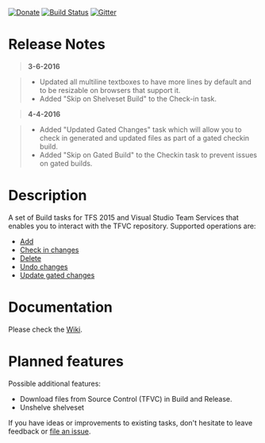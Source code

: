 [![Donate](https://raw.githubusercontent.com/jessehouwing/vsts-tfvc-tasks/master/extension/images/donate.png)](https://www.paypal.me/JesseHouwing/5) [![Build Status](https://jessehouwing.visualstudio.com/DefaultCollection/_apis/public/build/definitions/25755ae1-d9b8-43e3-a7a2-6c964c760d09/28/badge)](https://jessehouwing.visualstudio.com/DefaultCollection/vsts-tfvc-tasks/_build) [![Gitter](https://badges.gitter.im/jessehouwing/vsts-tfvc-tasks.svg)](https://gitter.im/jessehouwing/vsts-tfvc-tasks?utm_source=badge&utm_medium=badge&utm_campaign=pr-badge)

# Release Notes
> **3-6-2016**

> - Updated all multiline textboxes to have more lines by default and to be resizable on browsers that support it.
> - Added "Skip on Shelveset Build" to the Check-in task.

> **4-4-2016**

> - Added "Updated Gated Changes" task which will allow you to check in generated and updated files as part of a gated checkin build.
> - Added "Skip on Gated Build" to the Checkin task to prevent issues on gated builds.

# Description
A set of Build tasks for TFS 2015 and Visual Studio Team Services that enables you to interact with the TFVC repository. Supported operations are:

* [Add](https://github.com/jessehouwing/vsts-tfvc-tasks/wiki/Add)
* [Check in changes](https://github.com/jessehouwing/vsts-tfvc-tasks/wiki/Check-in) 
* [Delete](https://github.com/jessehouwing/vsts-tfvc-tasks/wiki/Delete)
* [Undo changes](https://github.com/jessehouwing/vsts-tfvc-tasks/wiki/Undo) 
* [Update gated changes](https://github.com/jessehouwing/vsts-tfvc-tasks/wiki/Shelve) 

# Documentation

Please check the [Wiki](https://github.com/jessehouwing/vsts-tfvc-tasks/wiki).

# Planned features

Possible additional features:

 * Download files from Source Control (TFVC) in Build and Release.
 * Unshelve shelveset

If you have ideas or improvements to existing tasks, don't hesitate to leave feedback or [file an issue](https://github.com/jessehouwing/vsts-tfvc-tasks/issues).